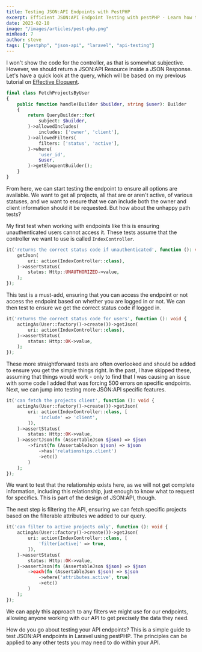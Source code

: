 ```yaml
---
title: Testing JSON:API Endpoints with PestPHP
excerpt: Efficient JSON:API Endpoint Testing with pestPHP - Learn how to effectively test JSON:API endpoints in Laravel using pestPHP.
date: 2023-02-10
image: "/images/articles/pest-php.png"
minRead: 7
author: steve
tags: ["pestphp", "json-api", "laravel", "api-testing"]
---
```


I won't show the code for the controller, as that is somewhat subjective. However, we should return a JSON:API Resource inside a JSON Response. Let's have a quick look at the query, which will be based on my previous tutorial on [Effective Eloquent](https://laravel-news.com/effective-eloquent).

```php
final class FetchProjectsByUser
{
	public function handle(Builder $builder, string $user): Builder
	{
		return QueryBuilder::for(
			subject: $builder,
		)->allowedIncludes(
			includes: ['owner', 'client'],
		)->allowedFilters(
			filters: ['status', 'active'],
		)->where(
			'user_id',
			$user,
		)->getEloquentBuilder();
	}
}
```

From here, we can start testing the endpoint to ensure all options are available. We want to get all projects, all that are or aren't active, of various statuses, and we want to ensure that we can include both the owner and client information should it be requested. But how about the unhappy path tests?

My first test when working with endpoints like this is ensuring unauthenticated users cannot access it. These tests assume that the controller we want to use is called `IndexController`.

```php
it('returns the correct status code if unauthenticated', function (): void {
	getJson(
		uri: action(IndexController::class),
	)->assertStatus(
		status: Http::UNAUTHORIZED->value,
	);
});
```

This test is a must-add, ensuring that you can access the endpoint or not access the endpoint based on whether you are logged in or not. We can then test to ensure we get the correct status code if logged in.

```php
it('returns the correct status code for users', function (): void {
	actingAs(User::factory()->create())->getJson(
		uri: action(IndexController::class),
	)->assertStatus(
		status: Http::OK->value,
	);
});
```

These more straightforward tests are often overlooked and should be added to ensure you get the simple things right. In the past, I have skipped these, assuming that things would work - only to find that I was causing an issue with some code I added that was forcing 500 errors on specific endpoints. Next, we can jump into testing more JSON:API specific features.

```php
it('can fetch the projects client', function (): void {
	actingAs(User::factory()->create())->getJson(
		uri: action(IndexController::class, [
			'include' => 'client',
		]),
	)->assertStatus(
		status: Http::OK->value,
	)->assertJson(fn (AssertableJson $json) => $json
		->first(fn (AssertableJson $json) => $json
			->has('relationships.client')
			->etc()
		)
	);
});
```

We want to test that the relationship exists here, as we will not get complete information, including this relationship, just enough to know what to request for specifics. This is part of the design of JSON:API, though.

The next step is filtering the API, ensuring we can fetch specific projects based on the filterable attributes we added to our query.

```php
it('can filter to active projects only', function (): void {
	actingAs(User::factory()->create())->getJson(
		uri: action(IndexController::class, [
			'filter[active]' => true,
		]),
	)->assertStatus(
		status: Http::OK->value,
	)->assertJson(fn (AssertableJson $json) => $json
		->each(fn (AssertableJson $json) => $json
			->where('attributes.active', true)
			->etc()
		)
	);
});
```

We can apply this approach to any filters we might use for our endpoints, allowing anyone working with our API to get precisely the data they need.

How do you go about testing your API endpoints? This is a simple guide to test JSON:API endpoints in Laravel using pestPHP. The principles can be applied to any other tests you may need to do within your API.
